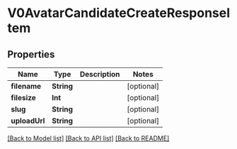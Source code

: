 # V0AvatarCandidateCreateResponseItem

## Properties
Name | Type | Description | Notes
------------ | ------------- | ------------- | -------------
**filename** | **String** |  | [optional] 
**filesize** | **Int** |  | [optional] 
**slug** | **String** |  | [optional] 
**uploadUrl** | **String** |  | [optional] 

[[Back to Model list]](../README.md#documentation-for-models) [[Back to API list]](../README.md#documentation-for-api-endpoints) [[Back to README]](../README.md)


